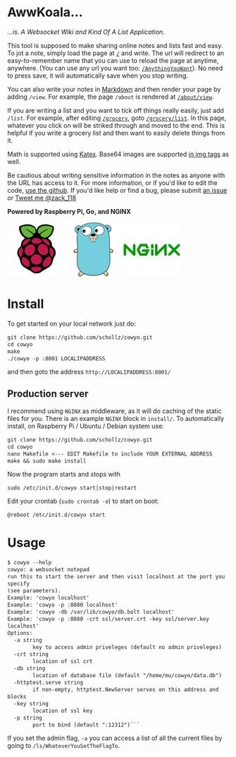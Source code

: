 # AwwKoala...

_...is. A Websocket Wiki and Kind Of A List Application._

This tool is supposed to make sharing online notes and lists fast and easy. To jot a note, simply load the page at [`/`](http://cowyo.com/) and write. The url will redirect to an easy-to-remember name that you can use to reload the page at anytime, anywhere. (You can use any url you want too: [`/AnythingYouWant`](http://cowyo.com/AnythingYouWant)). No need to press save, it will automatically save when you stop writing.

You can also write your notes in [Markdown](https://daringfireball.net/projects/markdown/) and then render your page by adding `/view`. For example, the page `/about` is rendered at [`/about/view`](/about/view).

If you are writing a list and you want to tick off things really easily, just add `/list`. For example, after editing [`/grocery`](http://cowyo.com/grocery), goto [`/grocery/list`](http://cowyo.com/grocery/list). In this page, whatever you click on will be striked through and moved to the end. This is helpful if you write a grocery list and then want to easily delete things from it.

Math is supported using [Katex](https://github.com/Khan/KaTeX). Base64 images are supported [in img tags](https://stackoverflow.com/questions/1207190/embedding-base64-images) as well.

Be cautious about writing sensitive information in the notes as anyone with the URL has access to it. For more information, or if you'd like to edit the code, [use the github](https://github.com/schollz/cowyo). If you'd like help or find a bug, please submit [an issue](https://github.com/schollz/cowyo/issues) or <a href="https://twitter.com/intent/tweet?screen_name=zack_118" class="twitter-mention-button" data-related="zack_118">Tweet me @zack_118</a>

**Powered by Raspberry Pi, Go, and NGINX**

![Raspberry Pi](/static/img/raspberrypi.png) ![Go Mascot](/static/img/gomascot.png) ![Nginx](/static/img/nginx.png)

# Install

To get started on your local network just do:

```
git clone https://github.com/schollz/cowyo.git
cd cowyo
make
./cowyo -p :8001 LOCALIPADDRESS
```

and then goto the address `http://LOCALIPADDRESS:8001/`

## Production server

I recommend using `NGINX` as middleware, as it will do caching of the static files for you. There is an example `NGINX` block in `install/`. To automatically install, on Raspberry Pi / Ubuntu / Debian system use:

```
git clone https://github.com/schollz/cowyo.git
cd cowyo
nano Makefile <--- EDIT Makefile to include YOUR EXTERNAL ADDRESS
make && sudo make install
```

Now the program starts and stops with

```
sudo /etc/init.d/cowyo start|stop|restart
```

Edit your crontab (`sudo crontab -e`) to start on boot:

```
@reboot /etc/init.d/cowyo start
```

# Usage

```
$ cowyo --help
cowyo: a websocket notepad
run this to start the server and then visit localhost at the port you specify
(see parameters).
Example: 'cowyo localhost'
Example: 'cowyo -p :8080 localhost'
Example: 'cowyo -db /var/lib/cowyo/db.bolt localhost'
Example: 'cowyo -p :8080 -crt ssl/server.crt -key ssl/server.key localhost'
Options:
  -a string
        key to access admin priveleges (default no admin priveleges)
  -crt string
        location of ssl crt
  -db string
        location of database file (default "/home/mu/cowyo/data.db")
  -httptest.serve string
        if non-empty, httptest.NewServer serves on this address and blocks
  -key string
        location of ssl key
  -p string
        port to bind (default ":12312")```
```

If you set the admin flag, `-a` you can access a list of all the current files by going to `/ls/WhateverYouSetTheFlagTo`.
